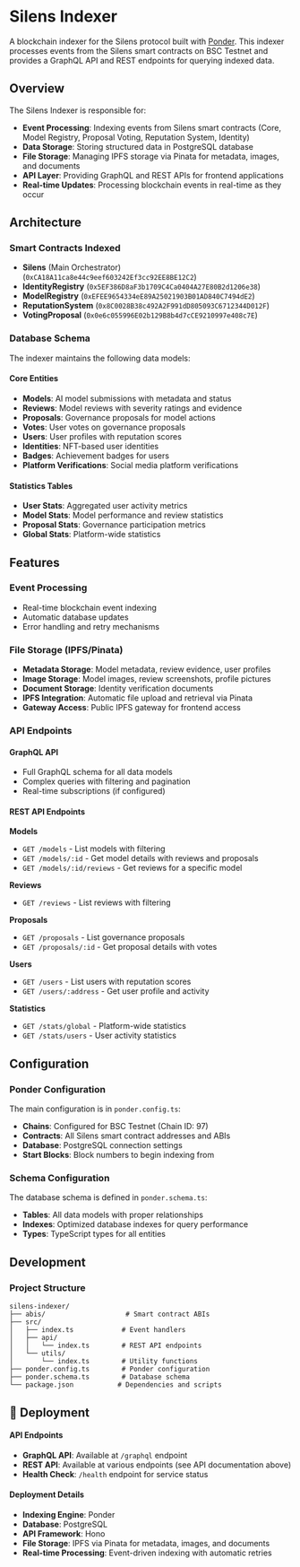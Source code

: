 # Silens Indexer

A blockchain indexer for the Silens protocol built with [Ponder](https://ponder.sh/). This indexer processes events from the Silens smart contracts on BSC Testnet and provides a GraphQL API and REST endpoints for querying indexed data.

## Overview

The Silens Indexer is responsible for:

- **Event Processing**: Indexing events from Silens smart contracts (Core, Model Registry, Proposal Voting, Reputation System, Identity)
- **Data Storage**: Storing structured data in PostgreSQL database
- **File Storage**: Managing IPFS storage via Pinata for metadata, images, and documents
- **API Layer**: Providing GraphQL and REST APIs for frontend applications
- **Real-time Updates**: Processing blockchain events in real-time as they occur

## Architecture

### Smart Contracts Indexed

- **Silens** (Main Orchestrator) (`0xCA18A11ca8e44c9eef603242Ef3cc92EE8BE12C2`)
- **IdentityRegistry** (`0x5EF386D8aF3b1709C4Ca0404A27E80B2d1206e38`)
- **ModelRegistry** (`0xEFEE9654334eE89A25021903B01AD840C7494dE2`)
- **ReputationSystem** (`0x8C0028B38c492A2F991dD805093C6712344D012F`)
- **VotingProposal** (`0x0e6c055996E02b129B8b4d7cCE9210997e408c7E`)

### Database Schema

The indexer maintains the following data models:

#### Core Entities
- **Models**: AI model submissions with metadata and status
- **Reviews**: Model reviews with severity ratings and evidence
- **Proposals**: Governance proposals for model actions
- **Votes**: User votes on governance proposals
- **Users**: User profiles with reputation scores
- **Identities**: NFT-based user identities
- **Badges**: Achievement badges for users
- **Platform Verifications**: Social media platform verifications

#### Statistics Tables
- **User Stats**: Aggregated user activity metrics
- **Model Stats**: Model performance and review statistics
- **Proposal Stats**: Governance participation metrics
- **Global Stats**: Platform-wide statistics

## Features

### Event Processing
- Real-time blockchain event indexing
- Automatic database updates
- Error handling and retry mechanisms

### File Storage (IPFS/Pinata)
- **Metadata Storage**: Model metadata, review evidence, user profiles
- **Image Storage**: Model images, review screenshots, profile pictures
- **Document Storage**: Identity verification documents
- **IPFS Integration**: Automatic file upload and retrieval via Pinata
- **Gateway Access**: Public IPFS gateway for frontend access

### API Endpoints

#### GraphQL API
- Full GraphQL schema for all data models
- Complex queries with filtering and pagination
- Real-time subscriptions (if configured)

#### REST API Endpoints

**Models**
- `GET /models` - List models with filtering
- `GET /models/:id` - Get model details with reviews and proposals
- `GET /models/:id/reviews` - Get reviews for a specific model

**Reviews**
- `GET /reviews` - List reviews with filtering

**Proposals**
- `GET /proposals` - List governance proposals
- `GET /proposals/:id` - Get proposal details with votes

**Users**
- `GET /users` - List users with reputation scores
- `GET /users/:address` - Get user profile and activity

**Statistics**
- `GET /stats/global` - Platform-wide statistics
- `GET /stats/users` - User activity statistics

## Configuration

### Ponder Configuration

The main configuration is in `ponder.config.ts`:

- **Chains**: Configured for BSC Testnet (Chain ID: 97)
- **Contracts**: All Silens smart contract addresses and ABIs
- **Database**: PostgreSQL connection settings
- **Start Blocks**: Block numbers to begin indexing from

### Schema Configuration

The database schema is defined in `ponder.schema.ts`:

- **Tables**: All data models with proper relationships
- **Indexes**: Optimized database indexes for query performance
- **Types**: TypeScript types for all entities

## Development

### Project Structure

```
silens-indexer/
├── abis/                    # Smart contract ABIs
├── src/
│   ├── index.ts            # Event handlers
│   ├── api/
│   │   └── index.ts        # REST API endpoints
│   └── utils/
│       └── index.ts        # Utility functions
├── ponder.config.ts        # Ponder configuration
├── ponder.schema.ts        # Database schema
└── package.json           # Dependencies and scripts
```
## 🚀 Deployment

#### **API Endpoints**
- **GraphQL API**: Available at `/graphql` endpoint
- **REST API**: Available at various endpoints (see API documentation above)
- **Health Check**: `/health` endpoint for service status

#### **Deployment Details**
- **Indexing Engine**: Ponder
- **Database**: PostgreSQL
- **API Framework**: Hono
- **File Storage**: IPFS via Pinata for metadata, images, and documents
- **Real-time Processing**: Event-driven indexing with automatic retries